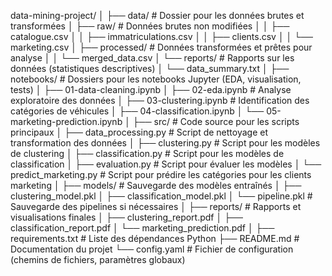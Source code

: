 
data-mining-project/
│
├── data/                    # Dossier pour les données brutes et transformées
│   ├── raw/                 # Données brutes non modifiées
│   │   ├── catalogue.csv
│   │   ├── immatriculations.csv
│   │   ├── clients.csv
│   │   └── marketing.csv
│   ├── processed/           # Données transformées et prêtes pour analyse
│   │   └── merged_data.csv
│   └── reports/             # Rapports sur les données (statistiques descriptives)
│       └── data_summary.txt
│
├── notebooks/               # Dossiers pour les notebooks Jupyter (EDA, visualisation, tests)
│   ├── 01-data-cleaning.ipynb
│   ├── 02-eda.ipynb         # Analyse exploratoire des données
│   ├── 03-clustering.ipynb  # Identification des catégories de véhicules
│   ├── 04-classification.ipynb
│   └── 05-marketing-prediction.ipynb
│
├── src/                     # Code source pour les scripts principaux
│   ├── data_processing.py   # Script de nettoyage et transformation des données
│   ├── clustering.py        # Script pour les modèles de clustering
│   ├── classification.py    # Script pour les modèles de classification
│   ├── evaluation.py        # Script pour évaluer les modèles
│   └── predict_marketing.py # Script pour prédire les catégories pour les clients marketing
│
├── models/                  # Sauvegarde des modèles entraînés
│   ├── clustering_model.pkl
│   ├── classification_model.pkl
│   └── pipeline.pkl         # Sauvegarde des pipelines si nécessaires
│
├── reports/                 # Rapports et visualisations finales
│   ├── clustering_report.pdf
│   ├── classification_report.pdf
│   └── marketing_prediction.pdf
│
├── requirements.txt         # Liste des dépendances Python
├── README.md                # Documentation du projet
└── config.yaml              # Fichier de configuration (chemins de fichiers, paramètres globaux)